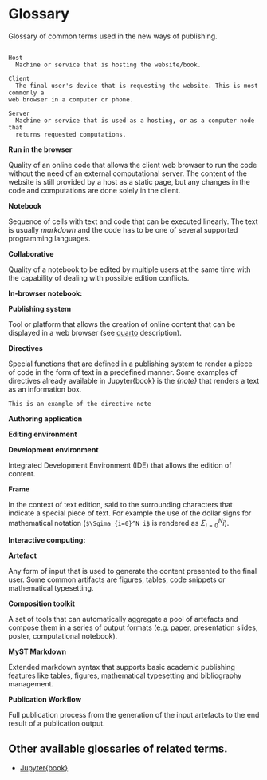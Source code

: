 # Glossary

Glossary of common terms used in the new ways of publishing.

```{glossary}

Host
  Machine or service that is hosting the website/book.

Client
  The final user's device that is requesting the website. This is most commonly a
web browser in a computer or phone.

Server
  Machine or service that is used as a hosting, or as a computer node that
  returns requested computations.
```


**Run in the browser**

Quality of an online code that allows the client web browser to run the code
without the need of an external computational server.  The content of the
website is still provided by a host as a static page, but any changes in the
code and computations are done solely in the client.

**Notebook**

Sequence of cells with text and code that can be executed linearly. The text is
usually _markdown_ and the code has to be one of several supported programming
languages.


**Collaborative**

Quality of a notebook to be edited by multiple users at the same time with the
capability of dealing with possible edition conflicts.

**In-browser notebook:** 

**Publishing system**

Tool or platform that allows the creation of online content that can be
displayed in a web browser (see [quarto](https://quarto.org/) description).

**Directives**

Special functions that are defined in a publishing system to render a piece of
code in the form of text in a predefined manner. Some examples of directives
already available in Jupyter{book} is the _{note}_ that renders a text as an
information box.

```{note}
This is an example of the directive note
```

**Authoring application**

**Editing environment** 

**Development environment**

Integrated Development Environment (IDE) that allows the edition of content.

**Frame**

In the context of text edition, said to the surrounding characters that
indicate a special piece of text. For example the use of the dollar signs for
mathematical notation (`$\Sgima_{i=0}^N i$` is rendered as $\Sigma_{i=0}^N i$).

**Interactive computing:**

**Artefact**

Any form of input that is used to generate the content presented to the final
user. Some common artifacts are figures, tables, code snippets or mathematical
typesetting.

**Composition toolkit**

A set of tools that can automatically aggregate a pool of artefacts and compose
them in a series of output formats (e.g. paper, presentation slides, poster,
computational notebook).

**MyST Markdown**

Extended markdown syntax that supports basic academic publishing features like
tables, figures, mathematical typesetting and bibliography management.

**Publication Workflow**

Full publication process from the generation of the input artefacts to the end
result of a publication output.


## Other available glossaries of related terms.

- [Jupyter{book}](https://jupyterbook.org/en/stable/reference/glossary.html)


